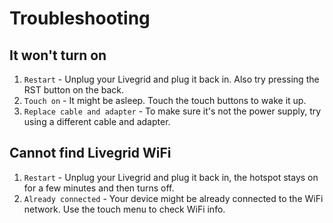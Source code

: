 # Troubleshooting

## It won't turn on
1. `Restart` - Unplug your Livegrid and plug it back in. Also try pressing the RST button on the back.
2. `Touch on` - It might be asleep. Touch the touch buttons to wake it up.
3. `Replace cable and adapter` - To make sure it's not the power supply, try using a different cable and adapter.

## Cannot find Livegrid WiFi
1. `Restart` - Unplug your Livegrid and plug it back in, the hotspot stays on for a few minutes and then turns off.
2. `Already connected` - Your device might be already connected to the WiFi network. Use the touch menu to check WiFi info.


